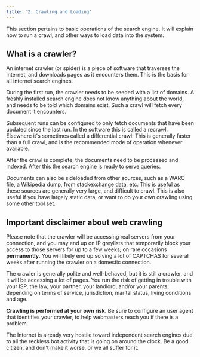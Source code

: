 ```yaml
---
title: '2. Crawling and Loading'
---
```


This section pertains to basic operations of the search engine.  It will explain how to run a crawl, and other ways to load data into the system.

## What is a crawler?

An internet crawler (or spider) is a piece of software that traverses the internet, and downloads pages as it encounters them.  This is the basis for all internet search engines.  

During the first run, the crawler needs to be seeded with a list of domains.  A freshly installed search engine does not know anything about the world, and needs to be told which domains exist.  Such a crawl will fetch every document it encounters. 

Subsequent runs can be configured to only fetch documents that have been updated since the last run.  In the software this is called a recrawl.  Elsewhere it's sometimes called a differential crawl.  This is generally faster than a full crawl, and is the recommended mode of operation whenever available.

After the crawl is complete, the documents need to be processed and indexed.  After this the search engine is ready to serve queries.

Documents can also be sideloaded from other sources, such as a WARC file, a Wikipedia dump, from stackexchange data, etc.  This is useful as these sources are generally very large, and difficult to crawl.  This is also useful if you have largely static data, or want to do your own crawling using some other tool set.

## Important disclaimer about web crawling

Please note that the crawler will be accessing real servers from your connection, and you may end up on IP greylists that temporarily block your access to those servers for up to a few weeks; on rare occasions **permanently**.  You will likely end up solving a lot of CAPTCHAS for several weeks after running the crawler on a domestic connection.

The crawler is generally polite and well-behaved, but it is still a crawler, and it will be accessing a lot of pages. You run the risk of getting in trouble with your ISP, the law, your partner, your landlord, and/or your parents; depending on terms of service, jurisdiction, marital status, living conditions and age.

**Crawling is performed at your own risk**.  Be sure to configure an user agent that identifies your crawler, to help webmasters reach you if there is a problem.  

The Internet is already very hostile toward independent search engines due to all the reckless bot activity that is going on around the clock.  Be a good citizen, and don't make it worse, or we all suffer for it.
